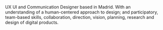 UX UI and Communication Designer based in Madrid. With an understanding of a human-centered approach to design; and participatory, team-based skills, collaboration, direction, vision, planning, research and design of digital products.

<!---
mglnglxx/mglnglxx is a ✨ special ✨ repository because its `README.md` (this file) appears on your GitHub profile.
You can click the Preview link to take a look at your changes.
--->
